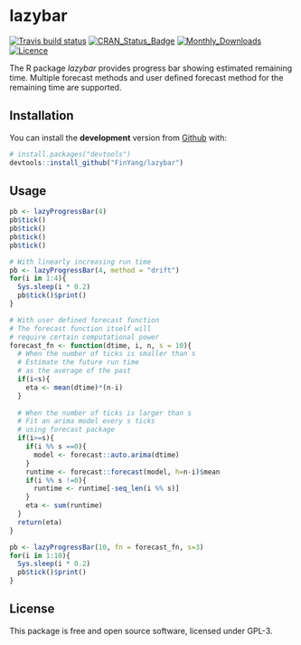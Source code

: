 
<!-- README.md is generated from README.Rmd. Please edit that file -->

# lazybar

<!-- badges: start -->

[![Travis build
status](https://travis-ci.org/FinYang/lazybar.svg?branch=master)](https://travis-ci.org/FinYang/lazybar)
[![CRAN\_Status\_Badge](http://www.r-pkg.org/badges/version/lazybar)](https://cran.r-project.org/package=lazybar)
[![Monthly\_Downloads](http://cranlogs.r-pkg.org/badges/lazybar)](https://cran.r-project.org/package=lazybar)
[![Licence](https://img.shields.io/badge/licence-GPL--3-blue.svg)](https://www.gnu.org/licenses/gpl-3.0.en.html)
<!-- badges: end -->

The R package *lazybar* provides progress bar showing estimated
remaining time. Multiple forecast methods and user defined forecast
method for the remaining time are supported.

## Installation

<!-- You can install the **stable** version on [R CRAN](https://CRAN.R-project.org/package=RRRR). -->

<!-- ```{r cran-installation, eval = FALSE} -->

<!-- install.packages("RRRR") -->

<!-- ``` -->

You can install the **development** version from
[Github](https://github.com/FinYang/lazybar) with:

``` r
# install.packages("devtools")
devtools::install_github("FinYang/lazybar")
```

## Usage

``` r
pb <- lazyProgressBar(4)
pb$tick()
pb$tick()
pb$tick()
pb$tick()

# With linearly increasing run time
pb <- lazyProgressBar(4, method = "drift")
for(i in 1:4){
  Sys.sleep(i * 0.2)
  pb$tick()$print()
}

# With user defined forecast function
# The forecast function itself will
# require certain computational power
forecast_fn <- function(dtime, i, n, s = 10){
  # When the number of ticks is smaller than s
  # Estimate the future run time
  # as the average of the past
  if(i<s){
    eta <- mean(dtime)*(n-i)
  }
  
  # When the number of ticks is larger than s
  # Fit an arima model every s ticks
  # using forecast package
  if(i>=s){
    if(i %% s ==0){
      model <- forecast::auto.arima(dtime)
    }
    runtime <- forecast::forecast(model, h=n-i)$mean
    if(i %% s !=0){
      runtime <- runtime[-seq_len(i %% s)]
    }
    eta <- sum(runtime)
  }
  return(eta)
}

pb <- lazyProgressBar(10, fn = forecast_fn, s=3)
for(i in 1:10){
  Sys.sleep(i * 0.2)
  pb$tick()$print()
}
```

## License

This package is free and open source software, licensed under GPL-3.
